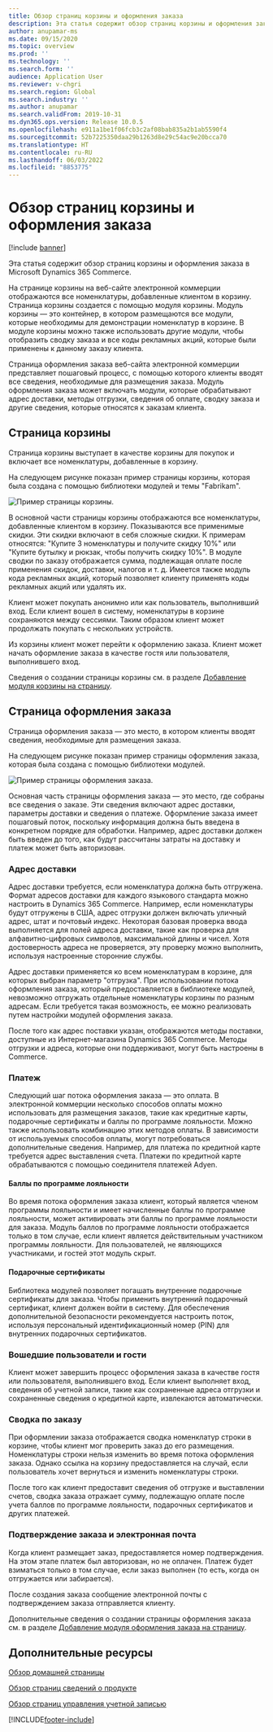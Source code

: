 ```yaml
---
title: Обзор страниц корзины и оформления заказа
description: Эта статья содержит обзор страниц корзины и оформления заказа в Microsoft Dynamics 365 Commerce.
author: anupamar-ms
ms.date: 09/15/2020
ms.topic: overview
ms.prod: ''
ms.technology: ''
ms.search.form: ''
audience: Application User
ms.reviewer: v-chgri
ms.search.region: Global
ms.search.industry: ''
ms.author: anupamar
ms.search.validFrom: 2019-10-31
ms.dyn365.ops.version: Release 10.0.5
ms.openlocfilehash: e911a1be1f06fcb3c2af08bab835a2b1ab5590f4
ms.sourcegitcommit: 52b7225350daa29b1263d8e29c54ac9e20bcca70
ms.translationtype: HT
ms.contentlocale: ru-RU
ms.lasthandoff: 06/03/2022
ms.locfileid: "8853775"
---
```

# <a name="cart-and-checkout-pages-overview"></a>Обзор страниц корзины и оформления заказа

[!include [banner](includes/banner.md)]

Эта статья содержит обзор страниц корзины и оформления заказа в Microsoft Dynamics 365 Commerce.

На странице корзины на веб-сайте электронной коммерции отображаются все номенклатуры, добавленные клиентом в корзину. Страница корзины создается с помощью модуля корзины. Модуль корзины — это контейнер, в котором размещаются все модули, которые необходимы для демонстрации номенклатур в корзине. В модуле корзины можно также использовать другие модули, чтобы отобразить сводку заказа и все коды рекламных акций, которые были применены к данному заказу клиента.

Страница оформления заказа веб-сайта электронной коммерции представляет пошаговый процесс, с помощью которого клиенты вводят все сведения, необходимые для размещения заказа. Модуль оформления заказа может включать модули, которые обрабатывают адрес доставки, методы отгрузки, сведения об оплате, сводку заказа и другие сведения, которые относятся к заказам клиента.

## <a name="cart-page"></a>Страница корзины

Страница корзины выступает в качестве корзины для покупок и включает все номенклатуры, добавленные в корзину.

На следующем рисунке показан пример страницы корзины, которая была создана с помощью библиотеки модулей и темы "Fabrikam".

![Пример страницы корзины.](./media/cart2.PNG)

В основной части страницы корзины отображаются все номенклатуры, добавленные клиентом в корзину. Показываются все применимые скидки. Эти скидки включают в себя сложные скидки. К примерам относятся: "Купите 3 номенклатуры и получите скидку 10%" или "Купите бутылку и рюкзак, чтобы получить скидку 10%". В модуле сводки по заказу отображается сумма, подлежащая оплате после применения скидок, доставки, налогов и т. д. Имеется также модуль кода рекламных акций, который позволяет клиенту применять коды рекламных акций или удалять их.

Клиент может покупать анонимно или как пользователь, выполнивший вход. Если клиент вошел в систему, номенклатуры в корзине сохраняются между сессиями. Таким образом клиент может продолжать покупать с нескольких устройств.

Из корзины клиент может перейти к оформлению заказа. Клиент может начать оформление заказа в качестве гостя или пользователя, выполнившего вход.

Сведения о создании страницы корзины см. в разделе [Добавление модуля корзины на страницу](add-cart-module.md).

## <a name="checkout-page"></a>Страница оформления заказа

Страница оформления заказа — это место, в котором клиенты вводят сведения, необходимые для размещения заказа.

На следующем рисунке показан пример страницы оформления заказа, которая была создана с помощью библиотеки модулей.

![Пример страницы оформления заказа.](./media/Checkout.PNG)

Основная часть страницы оформления заказа — это место, где собраны все сведения о заказе. Эти сведения включают адрес доставки, параметры доставки и сведения о платеже. Оформление заказа имеет пошаговый поток, поскольку информация должна быть введена в конкретном порядке для обработки. Например, адрес доставки должен быть введен до того, как будут рассчитаны затраты на доставку и платеж может быть авторизован.

### <a name="shipping-address"></a>Адрес доставки

Адрес доставки требуется, если номенклатура должна быть отгружена. Формат адресов доставки для каждого языкового стандарта можно настроить в Dynamics 365 Commerce. Например, если номенклатуры будут отгружены в США, адрес отгрузки должен включать уличный адрес, штат и почтовый индекс. Некоторая базовая проверка ввода выполняется для полей адреса доставки, такие как проверка для алфавитно-цифровых символов, максимальной длины и чисел. Хотя достоверность адреса не проверяется, эту проверку можно выполнить, используя настроенные сторонние службы.

Адрес доставки применяется ко всем номенклатурам в корзине, для которых выбран параметр "отгрузка". При использовании потока оформления заказа, который предоставляется в библиотеке модулей, невозможно отгружать отдельные номенклатуры корзины по разным адресам. Если требуется такая возможность, ее можно реализовать путем настройки модулей оформления заказа.

После того как адрес поставки указан, отображаются методы поставки, доступные из Интернет-магазина Dynamics 365 Commerce. Методы отгрузки и адреса, которые они поддерживают, могут быть настроены в Commerce.

### <a name="payment"></a>Платеж

Следующий шаг потока оформления заказа — это оплата. В электронной коммерции несколько способов оплаты можно использовать для размещения заказов, такие как кредитные карты, подарочные сертификаты и баллы по программе лояльности. Можно также использовать комбинацию этих методов оплаты. В зависимости от используемых способов оплаты, могут потребоваться дополнительные сведения. Например, для платежа по кредитной карте требуется адрес выставления счета. Платежи по кредитной карте обрабатываются с помощью соединителя платежей Adyen.

#### <a name="loyalty-points"></a>Баллы по программе лояльности

Во время потока оформления заказа клиент, который является членом программы лояльности и имеет начисленные баллы по программе лояльности, может активировать эти баллы по программе лояльности для заказа. Модуль баллов по программе лояльности отображается только в том случае, если клиент является действительным участником программы лояльности. Для пользователей, не являющихся участниками, и гостей этот модуль скрыт.

#### <a name="gift-cards"></a>Подарочные сертификаты

Библиотека модулей позволяет погашать внутренние подарочные сертификаты для заказа. Чтобы применить внутренний подарочный сертификат, клиент должен войти в систему. Для обеспечения дополнительной безопасности рекомендуется настроить поток, используя персональный идентификационный номер (PIN) для внутренних подарочных сертификатов.

### <a name="signed-in-and-guest-users"></a>Вошедшие пользователи и гости

Клиент может завершить процесс оформления заказа в качестве гостя или пользователя, выполнившего вход. Если клиент выполняет вход, сведения об учетной записи, такие как сохраненные адреса отгрузки и сохраненные сведения о кредитной карте, извлекаются автоматически.

### <a name="order-summary"></a>Сводка по заказу

При оформлении заказа отображается сводка номенклатур строки в корзине, чтобы клиент мог проверить заказ до его размещения. Номенклатуры строки нельзя изменить во время потока оформления заказа. Однако ссылка на корзину предоставляется на случай, если пользователь хочет вернуться и изменить номенклатуры строки.

После того как клиент предоставит сведения об отгрузке и выставлении счетов, сводка заказа отражает сумму, подлежащую оплате после учета баллов по программе лояльности, подарочных сертификатов и других платежей.

### <a name="order-confirmation-and-email"></a>Подтверждение заказа и электронная почта

Когда клиент размещает заказ, предоставляется номер подтверждения. На этом этапе платеж был авторизован, но не оплачен. Платеж будет взиматься только в том случае, если заказ выполнен (то есть, когда он отгружается или забирается).

После создания заказа сообщение электронной почты с подтверждением заказа отправляется клиенту.

Дополнительные сведения о создании страницы оформления заказа см. в разделе [Добавление модуля оформления заказа на страницу](add-checkout-module.md).

## <a name="additional-resources"></a>Дополнительные ресурсы

[Обзор домашней страницы](quick-tour-home-page.md)

[Обзор страниц сведений о продукте](quick-tour-pdp.md)

[Обзор страниц управления учетной записью](quick-tour-account-management.md)


[!INCLUDE[footer-include](../includes/footer-banner.md)]
